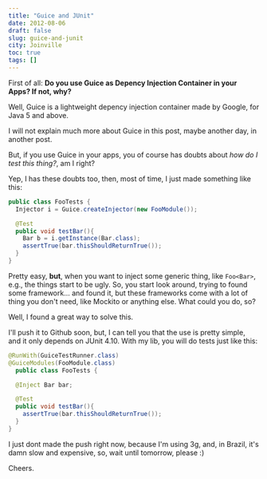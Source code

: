 ```yaml
---
title: "Guice and JUnit"
date: 2012-08-06
draft: false
slug: guice-and-junit
city: Joinville
toc: true
tags: []
---
```


First of all: **Do you use Guice as Depency Injection Container in your Apps? If not, why?**

Well, Guice is a lightweight depency injection container made by Google, for Java 5 and above.

I will not explain much more about Guice in this post, maybe another day, in another post.

But, if you use Guice in your apps, you of course has doubts about *how do I test this thing?*, am I right?

Yep, I has these doubts too, then, most of time, I just made something like this:

```java
public class FooTests {
  Injector i = Guice.createInjector(new FooModule());

  @Test
  public void testBar(){
    Bar b = i.getInstance(Bar.class);
    assertTrue(bar.thisShouldReturnTrue());
  }
}
```

Pretty easy, **but**, when you want to inject some generic thing, like `Foo<Bar>`, e.g., the things start to be ugly. So, you start look around, trying to found some framework... and found it, but these frameworks come with a lot of thing you don't need, like Mockito or anything else. What could you do, so?

Well, I found a great way to solve this.

I'll push it to Github soon, but, I can tell you that the use is pretty simple, and it only depends on JUnit 4.10. With my lib, you will do tests just like this:

```java
@RunWith(GuiceTestRunner.class)
@GuiceModules(FooModule.class)
  public class FooTests {

  @Inject Bar bar;

  @Test
  public void testBar(){
    assertTrue(bar.thisShouldReturnTrue());
  }
}
```

I just dont made the push right now, because I'm using 3g, and, in Brazil, it's damn slow and expensive, so, wait until tomorrow, please :)

Cheers.
